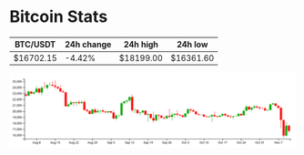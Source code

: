 # Bitcoin Stats

BTC/USDT|24h change|24h high|24h low|
|---|---|---|---|
|$16702.15|-4.42%|$18199.00|$16361.60|

<img src="./chart.svg">
